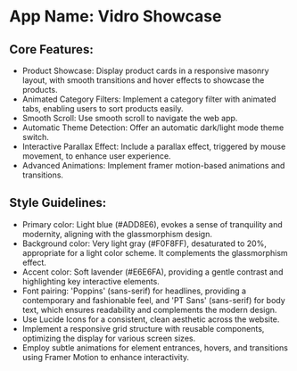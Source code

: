 # **App Name**: Vidro Showcase

## Core Features:

- Product Showcase: Display product cards in a responsive masonry layout, with smooth transitions and hover effects to showcase the products.
- Animated Category Filters: Implement a category filter with animated tabs, enabling users to sort products easily.
- Smooth Scroll: Use smooth scroll to navigate the web app.
- Automatic Theme Detection: Offer an automatic dark/light mode theme switch.
- Interactive Parallax Effect: Include a parallax effect, triggered by mouse movement, to enhance user experience.
- Advanced Animations: Implement framer motion-based animations and transitions.

## Style Guidelines:

- Primary color: Light blue (#ADD8E6), evokes a sense of tranquility and modernity, aligning with the glassmorphism design.
- Background color: Very light gray (#F0F8FF), desaturated to 20%, appropriate for a light color scheme. It complements the glassmorphism effect.
- Accent color: Soft lavender (#E6E6FA), providing a gentle contrast and highlighting key interactive elements.
- Font pairing: 'Poppins' (sans-serif) for headlines, providing a contemporary and fashionable feel, and 'PT Sans' (sans-serif) for body text, which ensures readability and complements the modern design.
- Use Lucide Icons for a consistent, clean aesthetic across the website.
- Implement a responsive grid structure with reusable components, optimizing the display for various screen sizes.
- Employ subtle animations for element entrances, hovers, and transitions using Framer Motion to enhance interactivity.
